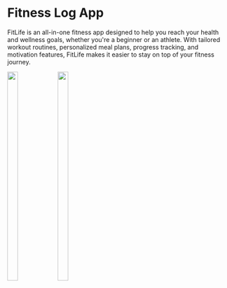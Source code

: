 # Fitness Log App
FitLife is an all-in-one fitness app designed to help you reach your health and wellness goals, whether you're a beginner or an athlete. With tailored workout routines, personalized meal plans, progress tracking, and motivation features, FitLife makes it easier to stay on top of your fitness journey.

<img src="https://github.com/user-attachments/assets/a1df6574-cbad-411c-b552-bffe41e80332" height=35% width=22%>
<img src="https://github.com/user-attachments/assets/ced59461-42b3-47ea-8916-859dd0837e36" height=35% width=22%>


